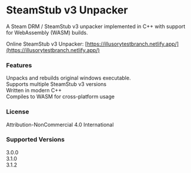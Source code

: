 # SteamStub v3 Unpacker<br>
A Steam DRM / SteamStub v3 unpacker implemented in C++ with support for WebAssembly (WASM) builds.<br>

Online SteamStub v3 Unpacker:  [https://illusorytestbranch.netlify.app/](https://illusorytestbranch.netlify.app/) <br>

### Features<br>
Unpacks and rebuilds original windows executable.<br>
Supports multiple SteamStub v3 versions<br>
Written in modern C++<br>
Compiles to WASM for cross-platform usage<br>

### License<br>
Attribution-NonCommercial 4.0 International<br>

### Supported Versions<br>
3.0.0<br>
3.1.0<br>
3.1.2
